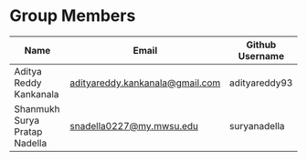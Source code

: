 # Group Members
| Name                            | Email                           | Github Username|
|---------------------------------|---------------------------------|----------------|
| Aditya Reddy Kankanala          | adityareddy.kankanala@gmail.com | adityareddy93  |
| Shanmukh Surya Pratap Nadella   | snadella0227@my.mwsu.edu        | suryanadella   |
